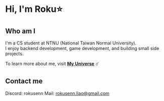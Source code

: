 # Hi, I'm Roku⭐

## Who am I
I'm a CS student at NTNU (National Taiwan Normal University).  
I enjoy backend development, game development, and building small side projects.

To learn more about me, visit **[My Universe](https://rokusennyou.github.io/)** ☄️

## Contact me
Discord: rokusenn
Mail: rokusenn.liao@gmail.com

<!--
**RokuSennyou/RokuSennyou** is a ✨ _special_ ✨ repository because its `README.md` (this file) appears on your GitHub profile.

Here are some ideas to get you started:

- 🔭 I’m currently working on ...
- 🌱 I’m currently learning ...
- 👯 I’m looking to collaborate on ...
- 🤔 I’m looking for help with ...
- 💬 Ask me about ...
- 📫 How to reach me: ...
- 😄 Pronouns: ...
- ⚡ Fun fact: ...
-->
